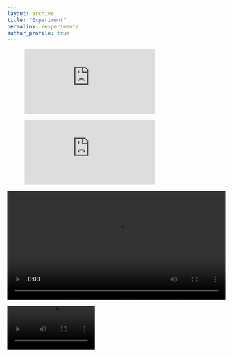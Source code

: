 ```yaml
---
layout: archive
title: "Experiment"
permalink: /experiment/
author_profile: true
---
```


<figure class="video_container">
    <iframe src="https://youtube.com/shorts/wJtMK4djHKc" frameborder="0" allowfullscreen="true"> </iframe>
</figure>

<figure class="video_container">
    <iframe src="https://youtube.com/shorts/Afpjq-A65es" frameborder="0" allowfullscreen="true"> </iframe>
</figure>

<p float="middle">
<div>
    <video autoplay="autoplay" src="../images/20221121_122838.mp4" controls="controls" width="100%" />
</div>
</p>

<p float="left">
    <video autoplay="autoplay" src="../images/20221121_122838.mp4" controls="controls" width="40%" />
    <video autoplay="autoplay" src="../images/20221121_122838.mp4" controls="controls" width="40%" />
</p>
